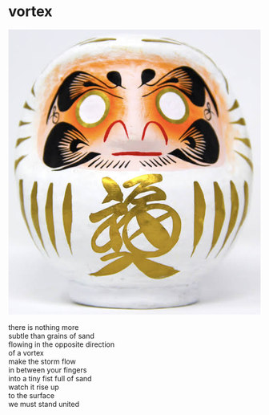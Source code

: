 # vortex
![vortex](images/vortex.jpeg)

there is nothing more<br/>
subtle than grains of sand<br/>
flowing in the opposite direction<br/>
of a vortex<br/>
make the storm flow<br/>
in between your fingers<br/>
into a tiny fist full of sand<br/>
watch it rise up<br/>
to the surface<br/>
we must stand united

